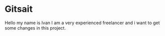# Gitsait
Hello my name is Ivan
I am a very experienced freelancer and i want to get some changes in this project.
